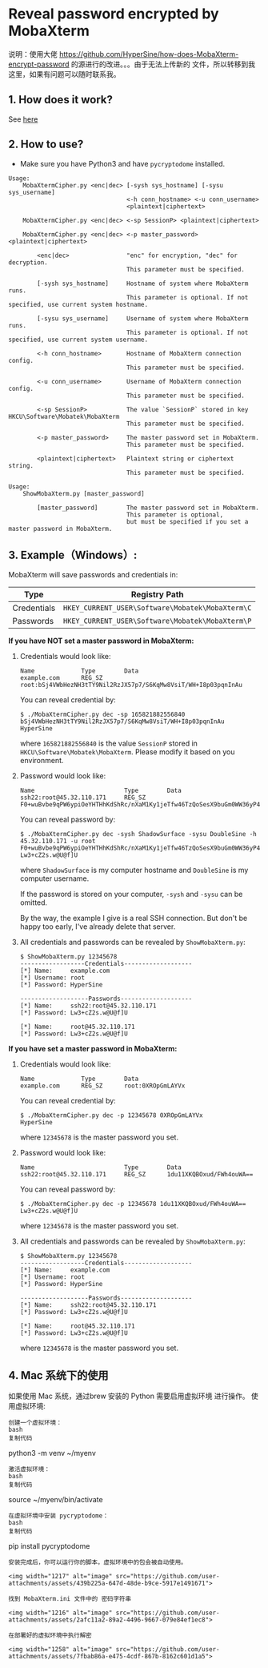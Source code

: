 # Reveal password encrypted by MobaXterm

说明：使用大佬 https://github.com/HyperSine/how-does-MobaXterm-encrypt-password 的源进行的改进。。。由于无法上传新的 文件，所以转移到我这里，如果有问题可以随时联系我。




## 1. How does it work?

See [here](doc/how-does-mobaxterm-encrypt-password.md)


## 2. How to use?

* Make sure you have Python3 and have `pycryptodome` installed.

```
Usage:
    MobaXtermCipher.py <enc|dec> [-sysh sys_hostname] [-sysu sys_username]
                                 <-h conn_hostname> <-u conn_username>
                                 <plaintext|ciphertext>

    MobaXtermCipher.py <enc|dec> <-sp SessionP> <plaintext|ciphertext>

    MobaXtermCipher.py <enc|dec> <-p master_password> <plaintext|ciphertext>

        <enc|dec>                "enc" for encryption, "dec" for decryption.
                                 This parameter must be specified.

        [-sysh sys_hostname]     Hostname of system where MobaXterm runs.
                                 This parameter is optional. If not specified, use current system hostname.

        [-sysu sys_username]     Username of system where MobaXterm runs.
                                 This parameter is optional. If not specified, use current system username.

        <-h conn_hostname>       Hostname of MobaXterm connection config.
                                 This parameter must be specified.

        <-u conn_username>       Username of MobaXterm connection config.
                                 This parameter must be specified.

        <-sp SessionP>           The value `SessionP` stored in key HKCU\Software\Mobatek\MobaXterm
                                 This parameter must be specified.

        <-p master_password>     The master password set in MobaXterm.
                                 This parameter must be specified.

        <plaintext|ciphertext>   Plaintext string or ciphertext string.
                                 This parameter must be specified.
```

```
Usage:
    ShowMobaXterm.py [master_password]

        [master_password]        The master password set in MobaXterm.
                                 This parameter is optional, 
                                 but must be specified if you set a master password in MobaXterm.
```

## 3. Example（Windows）:

MobaXterm will save passwords and credentials in:

|Type       |Registry Path                      |
|-----------|-----------------------------------|
|Credentials|`HKEY_CURRENT_USER\Software\Mobatek\MobaXterm\C`|
|Passwords  |`HKEY_CURRENT_USER\Software\Mobatek\MobaXterm\P`|

__If you have NOT set a master password in MobaXterm:__

1. Credentials would look like:

   ```
   Name             Type        Data
   example.com      REG_SZ      root:bSj4VWbHezNH3tTY9Nil2RzJX57p7/S6KqMw8VsiT/WH+I8p03pqnInAu
   ```

   You can reveal credential by:

   ```console
   $ ./MobaXtermCipher.py dec -sp 165821882556840 bSj4VWbHezNH3tTY9Nil2RzJX57p7/S6KqMw8VsiT/WH+I8p03pqnInAu
   HyperSine
   ```

   where `165821882556840` is the value `SessionP` stored in `HKCU\Software\Mobatek\MobaXterm`. Please modify it based on you environment.

2. Password would look like:

   ```
   Name                         Type        Data
   ssh22:root@45.32.110.171     REG_SZ      F0+wuBvbe9qPW6ypiOeYHTHhKdShRc/nXaM1Ky1jeTfw46TzQoSesX9buGm0WW36yP4lhH70ZCHZpEo4wLJhIl1
   ```

   You can reveal password by:

   ```console
   $ ./MobaXtermCipher.py dec -sysh ShadowSurface -sysu DoubleSine -h 45.32.110.171 -u root F0+wuBvbe9qPW6ypiOeYHTHhKdShRc/nXaM1Ky1jeTfw46TzQoSesX9buGm0WW36yP4lhH70ZCHZpEo4wLJhIl1
   Lw3+cZ2s.w@U@f]U
   ```

   where `ShadowSurface` is my computer hostname and `DoubleSine` is my computer username. 
   
   If the password is stored on your computer, `-sysh` and `-sysu` can be omitted. 
   
   By the way, the example I give is a real SSH connection. But don't be happy too early, I've already delete that server.

3. All credentials and passwords can be revealed by `ShowMobaXterm.py`:

   ```console
   $ ShowMobaXterm.py 12345678
   ------------------Credentials-------------------
   [*] Name:     example.com
   [*] Username: root
   [*] Password: HyperSine

   -------------------Passwords--------------------
   [*] Name:     ssh22:root@45.32.110.171
   [*] Password: Lw3+cZ2s.w@U@f]U

   [*] Name:     root@45.32.110.171
   [*] Password: Lw3+cZ2s.w@U@f]U
   ```

__If you have set a master password in MobaXterm:__

1. Credentials would look like:

   ```
   Name             Type        Data
   example.com      REG_SZ      root:0XROpGmLAYVx
   ```

   You can reveal credential by:

   ```console
   $ ./MobaXtermCipher.py dec -p 12345678 0XROpGmLAYVx
   HyperSine
   ```

   where `12345678` is the master password you set.

2. Password would look like:

   ```
   Name                         Type        Data
   ssh22:root@45.32.110.171     REG_SZ      1du11XKQBOxud/FWh4ouWA==
   ```

   You can reveal password by:

   ```console
   $ ./MobaXtermCipher.py dec -p 12345678 1du11XKQBOxud/FWh4ouWA==
   Lw3+cZ2s.w@U@f]U
   ```

   where `12345678` is the master password you set.

3. All credentials and passwords can be revealed by `ShowMobaXterm.py`:

   ```console
   $ ShowMobaXterm.py 12345678
   ------------------Credentials-------------------
   [*] Name:     example.com
   [*] Username: root
   [*] Password: HyperSine

   -------------------Passwords--------------------
   [*] Name:     ssh22:root@45.32.110.171
   [*] Password: Lw3+cZ2s.w@U@f]U

   [*] Name:     root@45.32.110.171
   [*] Password: Lw3+cZ2s.w@U@f]U
   ```

   where `12345678` is the master password you set.

## 4. Mac 系统下的使用
   如果使用 Mac 系统，通过brew 安装的 Python  需要启用虚拟环境 进行操作。
    使用虚拟环境:
   ```
创建一个虚拟环境：
bash
复制代码
   ```
python3 -m venv ~/myenv
   ```
激活虚拟环境：
bash
复制代码
   ```
source ~/myenv/bin/activate
   ```
在虚拟环境中安装 pycryptodome：
bash
复制代码
   ```
pip install pycryptodome
   ```
安装完成后，你可以运行你的脚本，虚拟环境中的包会被自动使用。

<img width="1217" alt="image" src="https://github.com/user-attachments/assets/439b225a-647d-48de-b9ce-5917e1491671">

找到 MobaXterm.ini 文件中的 密码字符串

<img width="1216" alt="image" src="https://github.com/user-attachments/assets/2afc11a2-89a2-4496-9667-079e84ef1ec8">

在部署好的虚拟环境中执行解密

<img width="1258" alt="image" src="https://github.com/user-attachments/assets/7fbab86a-e475-4cdf-867b-8162c601d1a5">


   
